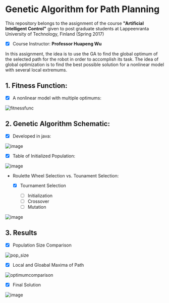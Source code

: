 # Genetic Algorithm for Path Planning

This repository belongs to the assignment of the course  **"Artificial Intelligent Control"** given to post graduate students at Lappeenranta University of Technology, Finland (Spring 2017) 

- [x] Course Instructor: **Professor Huapeng Wu**


In this assignment, the idea is to use the GA to find the global optimum of the selected path for the robot in order to accomplish its task. The idea of global optimization is to find the best possible solution for a nonlinear model with several local extremums.

## 1. Fitness Function:

- [x] A nonlinear model with multiple optimums:

![fitnessfunc](https://cloud.githubusercontent.com/assets/11946010/25102607/ce6ae81a-23c1-11e7-86c6-4338a6048100.jpg)

## 2. Genetic Algorithm Schematic:

- [x] Developed in java:

![image](https://cloud.githubusercontent.com/assets/11946010/25102690/3c828b1e-23c2-11e7-981e-5b57f35cfe59.png)

- [x] Table of Initialized Population:

![image](https://cloud.githubusercontent.com/assets/11946010/25102860/e18ac536-23c2-11e7-852f-3fe3ab12ce4f.png)

* Roulette Wheel Selection vs. Tounament Selection:

  - [x] Tournament Selection 

    - [ ] Initialization
    - [ ] Crossover
    - [ ] Mutation

![image](https://cloud.githubusercontent.com/assets/11946010/25102930/2f85056c-23c3-11e7-90ca-7abfef9c31b9.png)

## 3. Results

- [x] Population Size Comparison

![pop_size](https://cloud.githubusercontent.com/assets/11946010/25103078/c39a7b2e-23c3-11e7-9348-1e7dc6f2c985.jpg)

- [x] Local and Gloabal Maxima of Path

![optimumcomparison](https://cloud.githubusercontent.com/assets/11946010/25103186/36bb7b08-23c4-11e7-88b6-d87948236d43.jpg)

- [x] Final Solution

![image](https://cloud.githubusercontent.com/assets/11946010/25103237/6bdb0fd8-23c4-11e7-9595-46aa664a57f1.png)
